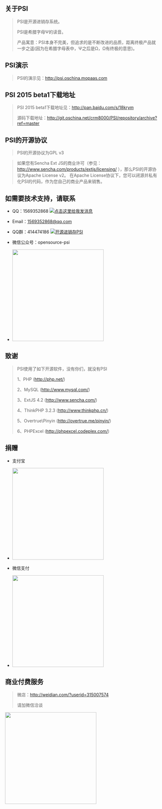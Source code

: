 关于PSI
-------------
>PSI是开源进销存系统。
>
>PSI是希腊字母Ψ的读音。
>
>产品寓意：PSI本身不完美，但追求的是不断改进的品质，距离终极产品就一步之遥(因为在希腊字母表中，Ψ之后是Ω，Ω有终极的意思)。

PSI演示
-------------
>PSI的演示见：http://psi.oschina.mopaas.com

PSI 2015 beta1下载地址
-------------
>PSI 2015 beta1下载地址见：http://pan.baidu.com/s/18krym
>
>源码下载地址：http://git.oschina.net/crm8000/PSI/repository/archive?ref=master

PSI的开源协议
-------------
>PSI的开源协议为GPL v3

>如果您有Sencha Ext JS的商业许可（参见： http://www.sencha.com/products/extjs/licensing/ ），那么PSI的开源协议为Apache License v2。
>在Apache License协议下，您可以闭源并私有化PSI的代码，作为您自己的商业产品来销售。

如需要技术支持，请联系
-------------
- QQ：1569352868
 <a target="_blank" href="http://wpa.qq.com/msgrd?v=3&uin=1569352868&site=qq&menu=yes"><img border="0" src="http://wpa.qq.com/pa?p=2:1569352868:51" alt="点击这里给我发消息" title="点击这里给我发消息"/></a>

- Email：1569352868@qq.com

- QQ群：414474186
 <a target="_blank" href="http://shang.qq.com/wpa/qunwpa?idkey=64808ce24f2a3186ccb1f37aad9ed591bcc4fb257d09749753aca98c6c73e400"><img border="0" src="http://pub.idqqimg.com/wpa/images/group.png" alt="开源进销存PSI" title="开源进销存PSI"></a>

- 微信公众号：opensource-psi
- <img src="http://static.oschina.net/uploads/space/2015/0301/162720_8BkY_134395.jpg" height="300" width="300">

致谢
-------------
>PSI使用了如下开源软件，没有你们，就没有PSI
> 
>1、PHP (http://php.net/)
>
>2、MySQL (http://www.mysql.com/)
>
>3、ExtJS 4.2 (http://www.sencha.com/)
>
>4、ThinkPHP 3.2.3 (http://www.thinkphp.cn/)
>
>5、Overtrue\Pinyin (http://overtrue.me/pinyin/)
>
>6、PHPExcel (http://phpexcel.codeplex.com/)

捐赠
-------------
- 支付宝
- <img src="http://static.oschina.net/uploads/space/2015/0223/220628_NiUJ_134395.jpg" height="300" width="300">

- 微信支付
- <img src="http://static.oschina.net/uploads/space/2015/0221/215715_jA8D_134395.jpg" height="300" width="300">

商业付费服务
-------------
>微店：http://weidian.com/?userid=315007574
>
>请加微信洽谈
<p>
<img src="http://static.oschina.net/uploads/space/2015/0220/171355_VdiS_134395.png" height="300" width="300">